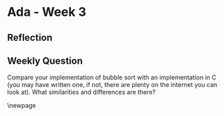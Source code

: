 # Ada - Week 3
## Reflection


## Weekly Question
Compare your implementation of bubble sort with an implementation in C (you may
have written one, if not, there are plenty on the internet you can look at).
What similarities and differences are there?

\newpage

